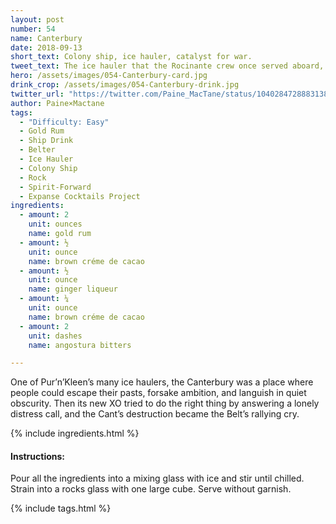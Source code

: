 ```yaml
---
layout: post
number: 54
name: Canterbury
date: 2018-09-13
short_text: Colony ship, ice hauler, catalyst for war. 
tweet_text: The ice hauler that the Rocinante crew once served aboard, each for their own reasons, before it was destroyed as part of Protogen's gambit to drive the Solar System into war.
hero: /assets/images/054-Canterbury-card.jpg
drink_crop: /assets/images/054-Canterbury-drink.jpg
twitter_url: "https://twitter.com/Paine_MacTane/status/1040284728883138561"
author: Paine×Mactane
tags:
  - "Difficulty: Easy"
  - Gold Rum
  - Ship Drink
  - Belter
  - Ice Hauler
  - Colony Ship
  - Rock
  - Spirit-Forward
  - Expanse Cocktails Project
ingredients:
  - amount: 2
    unit: ounces
    name: gold rum
  - amount: ½
    unit: ounce
    name: brown créme de cacao
  - amount: ½
    unit: ounce
    name: ginger liqueur
  - amount: ¼
    unit: ounce
    name: brown créme de cacao
  - amount: 2
    unit: dashes
    name: angostura bitters

---
```


One of Pur’n’Kleen’s many ice haulers, the Canterbury was a place where people could escape their pasts, forsake ambition, and languish in quiet obscurity. Then its new XO tried to do the right thing by answering a lonely distress call, and the Cant’s destruction became the Belt’s rallying cry.

{% include ingredients.html %}

#### Instructions:

Pour all the ingredients into a mixing glass with ice and stir until chilled. Strain into a rocks glass with one large cube. Serve without garnish.

{% include tags.html %}
